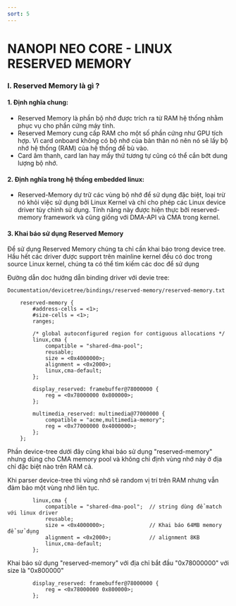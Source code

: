 ```yaml
---
sort: 5
---
```


# NANOPI NEO CORE - LINUX RESERVED MEMORY


### I. Reserved Memory là gì ?

#### 1. Định nghĩa chung:
- Reserved Memory là phần bộ nhớ được trích ra từ RAM hệ thống nhằm phục vụ cho phần cứng máy tính.
- Reserved Memory cung cấp RAM cho một số phần cứng như GPU tích hợp. Vì card onboard không có bộ nhớ của bản thân nó nên nó sẽ lấy bộ nhớ hệ thống (RAM) của hệ thống để bù vào.
- Card âm thanh, card lan hay mấy thứ tương tự cũng có thể cắn bớt dung lượng bộ nhớ.

#### 2. Định nghĩa trong hệ thống embedded linux:
- Reserved-Memory dự trữ các vùng bộ nhớ để sử dụng đặc biệt, loại trừ nó khỏi việc sử dụng bởi Linux Kernel và chỉ cho phép các Linux device driver tùy chỉnh sử dụng. Tính năng này được hiện
thực bởi reserved-memory framework và cũng giống với DMA-API và CMA trong kernel.


#### 3. Khai báo sử dụng Reserved Memory

Để sử dụng Reserved Memory chúng ta chỉ cần khai báo trong device tree. Hầu hết các driver được support trên mainline kernel đều có doc trong source Linux kernel, chúng ta có thể tìm kiếm các
doc để sử dụng

Đường dẫn doc hướng dẫn binding driver với devie tree:

```shell
Documentation/devicetree/bindings/reserved-memory/reserved-memory.txt
```


```shell
	reserved-memory {
		#address-cells = <1>;
		#size-cells = <1>;
		ranges;

		/* global autoconfigured region for contiguous allocations */
		linux,cma {
			compatible = "shared-dma-pool";
			reusable;
			size = <0x4000000>;
			alignment = <0x2000>;
			linux,cma-default;
		};

		display_reserved: framebuffer@78000000 {
			reg = <0x78000000 0x800000>;
		};

		multimedia_reserved: multimedia@77000000 {
			compatible = "acme,multimedia-memory";
			reg = <0x77000000 0x4000000>;
		};
	};
```



Phần device-tree dưới đây cũng khai báo sử dụng "reserved-memory" nhưng dùng cho CMA memory pool
và không chỉ định vùng nhớ này ở địa chỉ đặc biệt nào trên RAM cả.

Khi parser device-tree thì vùng nhớ sẽ random vị trí trên RAM nhưng
vẫn đảm bảo một vùng nhớ liên tục.


```shell
		linux,cma {
			compatible = "shared-dma-pool";  // string dùng để match với linux driver
			reusable;
			size = <0x4000000>;              // Khai báo 64MB memory để sử dụng
			alignment = <0x2000>;            // alignment 8KB
			linux,cma-default;
		};
```


Khai báo sử dụng "reserved-memory" với địa chỉ bắt đầu "0x78000000" với size là "0x800000"

```shell
		display_reserved: framebuffer@78000000 {
			reg = <0x78000000 0x800000>;
		};
```




